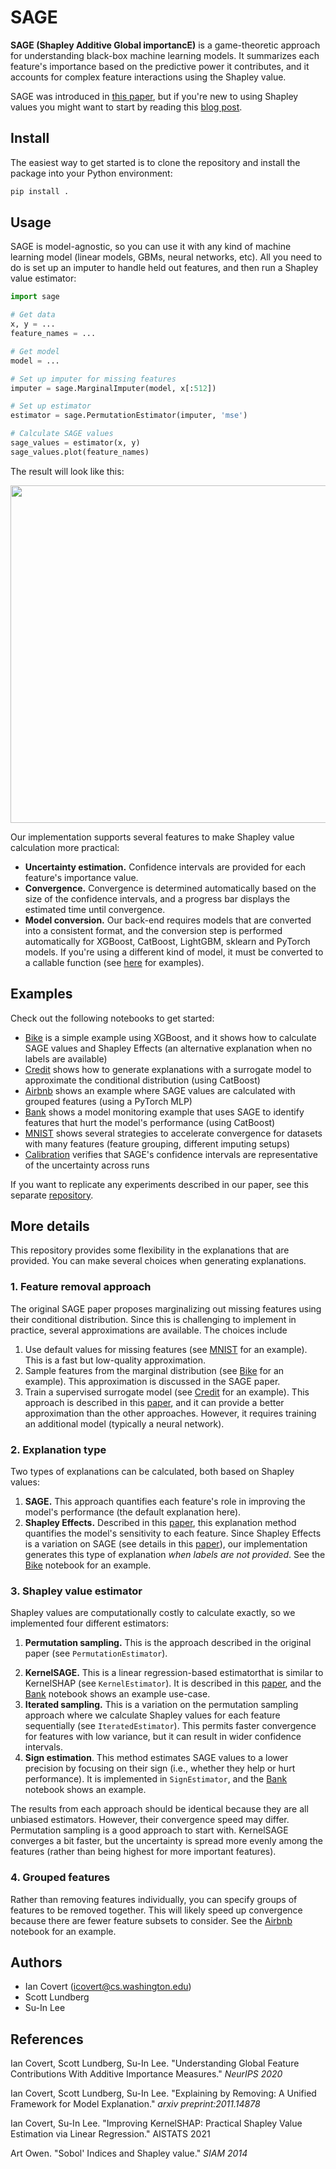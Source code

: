 # SAGE

**SAGE (Shapley Additive Global importancE)** is a game-theoretic approach for understanding black-box machine learning models. It summarizes each feature's importance based on the predictive power it contributes, and it accounts for complex feature interactions using the Shapley value.

SAGE was introduced in [this paper](https://arxiv.org/abs/2004.00668), but if you're new to using Shapley values you might want to start by reading this [blog post](https://iancovert.com/blog/understanding-shap-sage/).

## Install

<!--The easiest way to use the code is to install `sage-importance` with `pip`:

```bash
pip install sage-importance
```

Alternatively, you can clone the repository and install the package using the local `setup.py` file:

```bash
pip install .
```-->

The easiest way to get started is to clone the repository and install the package into your Python environment:

```bash
pip install .
```

## Usage

SAGE is model-agnostic, so you can use it with any kind of machine learning model (linear models, GBMs, neural networks, etc). All you need to do is set up an imputer to handle held out features, and then run a Shapley value estimator:

```python
import sage

# Get data
x, y = ...
feature_names = ...

# Get model
model = ...

# Set up imputer for missing features
imputer = sage.MarginalImputer(model, x[:512])

# Set up estimator
estimator = sage.PermutationEstimator(imputer, 'mse')

# Calculate SAGE values
sage_values = estimator(x, y)
sage_values.plot(feature_names)
```

The result will look like this:

<p align="center">
  <img width="540" src="https://raw.githubusercontent.com/iancovert/sage/master/docs/bike.svg"/>
</p>

Our implementation supports several features to make Shapley value calculation more practical:

- **Uncertainty estimation.** Confidence intervals are provided for each feature's importance value.
- **Convergence.** Convergence is determined automatically based on the size of the confidence intervals, and a progress bar displays the estimated time until convergence.
- **Model conversion.** Our back-end requires models that are converted into a consistent format, and the conversion step is performed automatically for XGBoost, CatBoost, LightGBM, sklearn and PyTorch models. If you're using a different kind of model, it must be converted to a callable function (see [here](https://github.com/iancovert/sage/blob/master/sage/utils.py#L5) for examples).

## Examples

Check out the following notebooks to get started:

- [Bike](https://github.com/iancovert/sage/blob/master/notebooks/bike.ipynb) is a simple example using XGBoost, and it shows how to calculate SAGE values and Shapley Effects (an alternative explanation when no labels are available)
- [Credit](https://github.com/iancovert/sage/blob/master/notebooks/credit.ipynb) shows how to generate explanations with a surrogate model to approximate the conditional distribution (using CatBoost)
- [Airbnb](https://github.com/iancovert/sage/blob/master/notebooks/airbnb.ipynb) shows an example where SAGE values are calculated with grouped features (using a PyTorch MLP)
- [Bank](https://github.com/iancovert/sage/blob/master/notebooks/bank.ipynb) shows a model monitoring example that uses SAGE to identify features that hurt the model's performance (using CatBoost)
- [MNIST](https://github.com/iancovert/sage/blob/master/notebooks/mnist.ipynb) shows several strategies to accelerate convergence for datasets with many features (feature grouping, different imputing setups)
- [Calibration](https://github.com/iancovert/sage/blob/master/notebooks/calibration.ipynb) verifies that SAGE's confidence intervals are representative of the uncertainty across runs

If you want to replicate any experiments described in our paper, see this separate [repository](https://github.com/iancovert/sage-experiments).

## More details

This repository provides some flexibility in the explanations that are provided. You can make several choices when generating explanations.

### 1. Feature removal approach

The original SAGE paper proposes marginalizing out missing features using their conditional distribution. Since this is challenging to implement in practice, several approximations are available. The choices include

1. Use default values for missing features (see [MNIST](https://github.com/iancovert/sage/blob/master/notebooks/mnist.ipynb) for an example). This is a fast but low-quality approximation.
2. Sample features from the marginal distribution (see [Bike](https://github.com/iancovert/sage/blob/master/notebooks/bike.ipynb) for an example). This approximation is discussed in the SAGE paper.
3. Train a supervised surrogate model (see [Credit](https://github.com/iancovert/sage/blob/master/notebooks/credit.ipynb) for an example). This approach is described in this [paper](https://arxiv.org/abs/2011.14878), and it can provide a better approximation than the other approaches. However, it requires training an additional model (typically a neural network).

### 2. Explanation type

Two types of explanations can be calculated, both based on Shapley values:

1. **SAGE.** This approach quantifies each feature's role in improving the model's performance (the default explanation here).
2. **Shapley Effects.** Described in this [paper](https://epubs.siam.org/doi/pdf/10.1137/130936233?casa_token=fU5qvdv35pkAAAAA:jlQsuRWlPrZ5j3YgaPdOmgOV2-B7FnWB5arog_wj4Sqo4OBTuZsHEgJRPGO7vR1D0UOH8-t9UHU), this explanation method quantifies the model's sensitivity to each feature. Since Shapley Effects is a variation on SAGE (see details in this [paper](https://arxiv.org/abs/2011.14878)), our implementation generates this type of explanation *when labels are not provided*. See the [Bike](https://github.com/iancovert/sage/blob/master/notebooks/bike.ipynb) notebook for an example.

### 3. Shapley value estimator

Shapley values are computationally costly to calculate exactly, so we implemented four different estimators:

1. **Permutation sampling.** This is the approach described in the original paper (see `PermutationEstimator`).
<!--This estimator has an optional argument `min_coalition` that lets you relax the Shapley value's efficiency axiom, often leading to faster importance values with similar properties to SAGE (see [Calibration](https://github.com/iancovert/sage/blob/master/notebooks/calibration.ipynb) for an example).-->
2. **KernelSAGE.** This is a linear regression-based estimatorthat is similar to KernelSHAP (see `KernelEstimator`). It is described in this [paper](https://arxiv.org/abs/2012.01536), and the [Bank](https://github.com/iancovert/sage/blob/master/notebooks/bank.ipynb) notebook shows an example use-case.
3. **Iterated sampling.** This is a variation on the permutation sampling approach where we calculate Shapley values for each feature sequentially (see `IteratedEstimator`). This permits faster convergence for features with low variance, but it can result in wider confidence intervals.
4. **Sign estimation**. This method estimates SAGE values to a lower precision by focusing on their sign (i.e., whether they help or hurt performance). It is implemented in `SignEstimator`, and the [Bank](https://github.com/iancovert/sage/blob/master/notebooks/bank.ipynb) notebook shows an example.

The results from each approach should be identical because they are all unbiased estimators. However, their convergence speed may differ. Permutation sampling is a good approach to start with. KernelSAGE converges a bit faster, but the uncertainty is spread more evenly among the features (rather than being highest for more important features).

### 4. Grouped features

Rather than removing features individually, you can specify groups of features to be removed together. This will likely speed up convergence because there are fewer feature subsets to consider. See the [Airbnb](https://github.com/iancovert/sage/blob/master/notebooks/airbnb.ipynb) notebook for an example.

## Authors

- Ian Covert (<icovert@cs.washington.edu>)
- Scott Lundberg
- Su-In Lee

## References

Ian Covert, Scott Lundberg, Su-In Lee. "Understanding Global Feature Contributions With Additive Importance Measures." *NeurIPS 2020*

Ian Covert, Scott Lundberg, Su-In Lee. "Explaining by Removing: A Unified Framework for Model Explanation." *arxiv preprint:2011.14878*

Ian Covert, Su-In Lee. "Improving KernelSHAP: Practical Shapley Value Estimation via Linear Regression." AISTATS 2021

Art Owen. "Sobol' Indices and Shapley value." *SIAM 2014*

